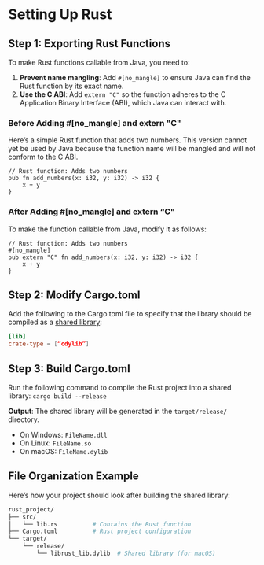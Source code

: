 # Setting Up Rust
## Step 1: Exporting Rust Functions

To make Rust functions callable from Java, you need to:
1. **Prevent name mangling**: Add `#[no_mangle]` to ensure Java can find the Rust function by its exact name.
1. **Use the C ABI**: Add `extern "C"` so the function adheres to the C Application Binary Interface (ABI), which Java can interact with.

### Before Adding #[no_mangle] and extern "C"
Here’s a simple Rust function that adds two numbers. This version cannot yet be used by Java because the function name will be mangled and will not conform to the C ABI.
```rust,ignore
// Rust function: Adds two numbers
pub fn add_numbers(x: i32, y: i32) -> i32 {
    x + y
}
```
### After Adding #[no_mangle] and extern “C"
To make the function callable from Java, modify it as follows:
```rust,ignore
// Rust function: Adds two numbers
#[no_mangle]
pub extern "C" fn add_numbers(x: i32, y: i32) -> i32 {
    x + y
}
```
## Step 2: Modify Cargo.toml
Add the following to the Cargo.toml file to specify that the library should be compiled as a [shared library](so.md):
```toml
[lib] 
crate-type = [“cdylib”]
```
## Step 3: Build Cargo.toml
Run the following command to compile the Rust project into a shared library:
`cargo build --release`  

**Output**: The shared library will be generated in the `target/release/` directory.
* On Windows: `FileName.dll`
* On Linux: `FileName.so`
* On macOS: `FileName.dylib`

## File Organization Example
Here’s how your project should look after building the shared library:
```bash
rust_project/
├── src/
│   └── lib.rs          # Contains the Rust function
├── Cargo.toml          # Rust project configuration
└── target/
    └── release/
        └── librust_lib.dylib  # Shared library (for macOS)
```
